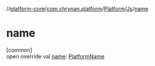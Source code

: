 //[platform-core](../../../../index.md)/[com.chrynan.platform](../../index.md)/[Platform](../index.md)/[Js](index.md)/[name](name.md)

# name

[common]\
open override val [name](name.md): [PlatformName](../../-platform-name/index.md)
